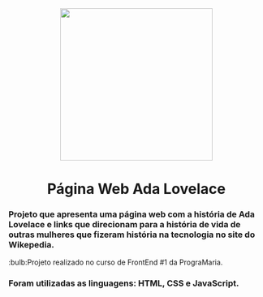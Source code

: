 <span align="center">

<div aling="center">
<img src="https://github.com/luborgese/pagina-web-AdaLovelace/assets/136857720/d27dc570-54bc-438e-8591-45dacc2a9a1c" width ="300px" />
</div>
<h1> Página Web Ada Lovelace</h1>
</span>

<h3>Projeto que apresenta uma página web com a história de Ada Lovelace e links que direcionam para a história de vida de outras mulheres que fizeram história na tecnologia no site do Wikepedia.</h3>
:bulb:Projeto realizado no curso de FrontEnd #1 da PrograMaria.
<h3>Foram utilizadas as linguagens: HTML, CSS e JavaScript.</h3>
